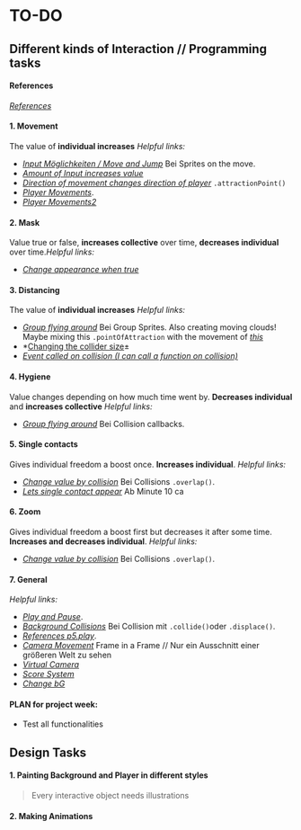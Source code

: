 # TO-DO

## Different kinds of Interaction // Programming tasks

#### References 
*[References](http://molleindustria.github.io/p5.play/docs/classes/p5.play.html)*

#### 1. Movement
The value of **individual increases** 
*Helpful links:* 
 - *[Input Möglichkeiten / Move and Jump](https://creative-coding.decontextualize.com/making-games-with-p5-play/)* Bei Sprites on the move. 
 - *[Amount of Input increases value](https://creative-coding.decontextualize.com/making-games-with-p5-play/)* 
 - *[Direction of movement changes direction of player](https://creative-coding.decontextualize.com/making-games-with-p5-play/)* `.attractionPoint()`
 - *[Player Movements](https://www.youtube.com/watch?v=l0HoJHc-63Q)*.
 - *[Player Movements2](https://molleindustria.github.io/p5.play/examples/index.html?fileName=keyPresses.js)*

#### 2. Mask
Value true or false, **increases collective** over time, **decreases individual** over time.*Helpful links:* 
- *[Change appearance when true](http://molleindustria.github.io/p5.play/examples/index.html?fileName=collisions.js)*

#### 3. Distancing
The value of **individual increases** 
*Helpful links:* 
- *[Group flying around](https://creative-coding.decontextualize.com/making-games-with-p5-play/)* Bei Group Sprites. Also creating moving clouds! Maybe mixing this `.pointOfAttraction` with the movement of *[this](https://molleindustria.github.io/p5.play/examples/index.html?fileName=sprite4.js)*
- *[Changing the collider size](https://molleindustria.github.io/p5.play/examples/index.html?fileName=collisions3.js)±
- *[Event called on collision (I can call a function on collision)](https://molleindustria.github.io/p5.play/examples/index.html?fileName=collisions2.js)* 

#### 4. Hygiene
Value changes depending on how much time went by. **Decreases individual** and **increases collective**
*Helpful links:* 
- *[Group flying around](https://creative-coding.decontextualize.com/making-games-with-p5-play/)* Bei Collision callbacks. 

#### 5. Single contacts
Gives individual freedom a boost once. **Increases individual**.
*Helpful links:* 
- *[Change value by collision](https://creative-coding.decontextualize.com/making-games-with-p5-play/)* Bei Collisions `.overlap()`. 
- *[Lets single contact appear](https://www.youtube.com/watch?v=l0HoJHc-63Q)* Ab Minute 10 ca

#### 6. Zoom
Gives individual freedom a boost first but decreases it after some time. **Increases and decreases individual**.
*Helpful links:* 
- *[Change value by collision](https://creative-coding.decontextualize.com/making-games-with-p5-play/)* Bei Collisions `.overlap()`. 


#### 7. General
*Helpful links:* 
- *[Play and Pause](https://www.youtube.com/watch?v=YcezEwOXun4)*. 
- *[Background Collisions](https://creative-coding.decontextualize.com/making-games-with-p5-play/)* Bei Collision mit `.collide()`oder `.displace()`. 
- *[References p5.play](http://molleindustria.github.io/p5.play/docs/classes/p5.play.html)*.
- *[Camera Movement](https://www.youtube.com/watch?v=H3Fn33lYuE0)* Frame in a Frame // Nur ein Ausschnitt einer größeren Welt zu sehen
- *[Virtual Camera](http://molleindustria.github.io/p5.play/examples/index.html?fileName=camera.js)*
- *[Score System](https://www.youtube.com/watch?v=gvtXwIYh35s)*
- *[Change bG](https://p5js.org/reference/#/p5/tint)*

#### PLAN for project week: 
- Test all functionalities 





## Design Tasks 

#### 1. Painting Background and Player in different styles
> Every interactive object needs illustrations
#### 2. Making Animations 




